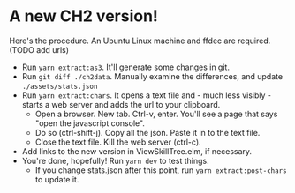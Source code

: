 # A new CH2 version!

Here's the procedure. An Ubuntu Linux machine and ffdec are required. (TODO add urls)

* Run `yarn extract:as3`. It'll generate some changes in git.
* Run `git diff ./ch2data`. Manually examine the differences, and update `./assets/stats.json`
* Run `yarn extract:chars`. It opens a text file and - much less visibly - starts a web server and adds the url to your clipboard.
  * Open a browser. New tab. Ctrl-v, enter. You'll see a page that says "open the javascript console".
  * Do so (ctrl-shift-j). Copy all the json. Paste it in to the text file.
  * Close the text file. Kill the web server (ctrl-c).
* Add links to the new version in ViewSkillTree.elm, if necessary.
* You're done, hopefully! Run `yarn dev` to test things.
  * If you change stats.json after this point, run `yarn extract:post-chars` to update it.
